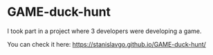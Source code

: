 # GAME-duck-hunt
I took part in a project where 3 developers were developing a game.

You can check it here:
https://stanislavgo.github.io/GAME-duck-hunt/
